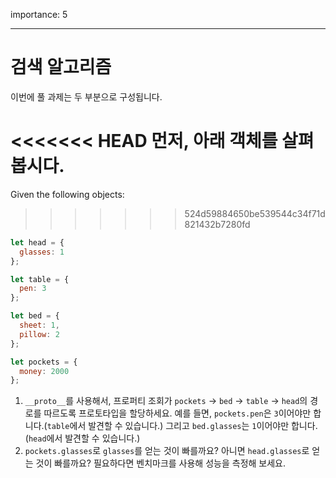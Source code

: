 importance: 5

---

# 검색 알고리즘

이번에 풀 과제는 두 부분으로 구성됩니다.

<<<<<<< HEAD
먼저, 아래 객체를 살펴봅시다.
=======
Given the following objects:
>>>>>>> 524d59884650be539544c34f71d821432b7280fd

```js
let head = {
  glasses: 1
};

let table = {
  pen: 3
};

let bed = {
  sheet: 1,
  pillow: 2
};

let pockets = {
  money: 2000
};
```

1. `__proto__`를 사용해서, 프로퍼티 조회가 `pockets` -> `bed` -> `table` -> `head`의 경로를 따르도록 프로토타입을 할당하세요. 예를 들면, `pockets.pen`은 `3`이어야만 합니다.(`table`에서 발견할 수 있습니다.) 그리고 `bed.glasses`는 `1`이어야만 합니다.(`head`에서 발견할 수 있습니다.)
2. `pockets.glasses`로 `glasses`를 얻는 것이 빠를까요? 아니면 `head.glasses`로 얻는 것이 빠를까요? 필요하다면 벤치마크를 사용해 성능을 측정해 보세요.
